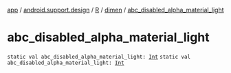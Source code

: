 [app](../../../index.md) / [android.support.design](../../index.md) / [R](../index.md) / [dimen](index.md) / [abc_disabled_alpha_material_light](./abc_disabled_alpha_material_light.md)

# abc_disabled_alpha_material_light

`static val abc_disabled_alpha_material_light: `[`Int`](https://kotlinlang.org/api/latest/jvm/stdlib/kotlin/-int/index.html)
`static val abc_disabled_alpha_material_light: `[`Int`](https://kotlinlang.org/api/latest/jvm/stdlib/kotlin/-int/index.html)